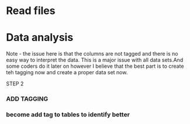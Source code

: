 <h1> Read files </h1>

<h1> Data analysis</h1>


<p>Note - the issue here is that the columns are not tagged and there is no easy way to interpret the data. This is a major issue with all data sets.And some coders do it later on however I believe that the best part is to create teh tagging now and create a proper data set now.<p>


STEP 2
<h3> ADD TAGGING<h3>
<p> become add tag to tables to identify better<p>